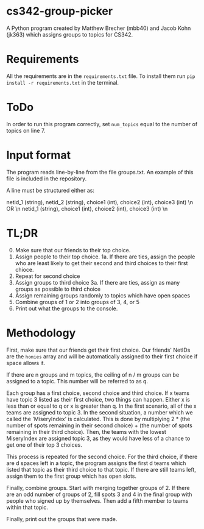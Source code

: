 # cs342-group-picker

A Python program created by Matthew Brecher (mbb40) and Jacob Kohn (jk363) which assigns groups to topics for CS342.

# Requirements

All the requirements are in the `requirements.txt` file. To install them run `pip install -r requirements.txt` in the terminal.

# ToDo

In order to run this program correctly, set `num_topics` equal to the number of topics on line 7.

# Input format

The program reads line-by-line from the file groups.txt. An example of this file is included in the repository. 

A line must be structured either as:

netid_1 (string), netid_2 (string), choice1 (int), choice2 (int), choice3 (int) \n
OR \n
netid_1 (string), choice1 (int), choice2 (int), choice3 (int) \n

# TL;DR

0. Make sure that our friends to their top choice. 
1. Assign people to their top choice. 
1a. If there are ties, assign the people who are least likely to get their second and third choices to their first chioce. 
2. Repeat for second choice
3. Assign groups to third choice
3a. If there are ties, assign as many groups as possible to third choice
4. Assign remaining groups randomly to topics which have open spaces
5. Combine groups of 1 or 2 into groups of 3, 4, or 5
6. Print out what the groups to the console.

# Methodology

First, make sure that our friends get their first choice. Our friends' NetIDs are the `homies` array and will be automatically assigned to their first choice if space allows it.

If there are n groups and m topics, the ceiling of n / m groups can be assigned to a topic. This number will be referred to as q. 

Each group has a first choice, second choice and third choice. If x teams have topic 3 listed as their first choice, two things can happen. Either x is less than or equal to q or x is greater than q. In the first scenario, all of the x teams are assigned to topic 3. In the second situation, a number which we called the 'MiseryIndex' is calculated. This is done by multiplying 2 * (the number of spots remaining in their second choice) + (the number of spots remaining in their third choice). Then, the teams with the lowest MiseryIndex are assigned topic 3, as they would have less of a chance to get one of their top 3 choices.

This process is repeated for the second choice. For the third choice, if there are d spaces left in a topic, the program assigns the first d teams which listed that topic as their third choice to that topic. If there are still teams left, assign them to the first group which has open slots.

Finally, combine groups. Start with merging together groups of 2. If there are an odd number of groups of 2, fill spots 3 and 4 in the final group with people who signed up by themselves. Then add a fifth member to teams within that topic. 

Finally, print out the groups that were made.
